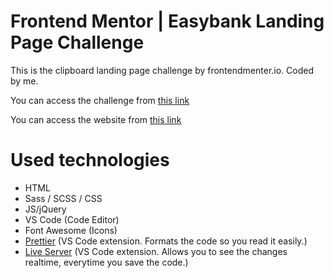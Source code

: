 # Frontend Mentor | Easybank Landing Page Challenge

This is the clipboard landing page challenge by frontendmenter.io. Coded by me.

You can access the challenge from <a href="https://www.frontendmentor.io/challenges/easybank-landing-page-WaUhkoDN" target="_blank">this link</a>

You can access the website from <a href="" target="_blank">this link</a>

# Used technologies

- HTML
- Sass / SCSS / CSS
- JS/jQuery
- VS Code (Code Editor)
- Font Awesome (Icons)
- <a href="https://marketplace.visualstudio.com/items?itemName=esbenp.prettier-vscode" target="_blank">Prettier</a> (VS Code extension. Formats the code so you read it easily.)
- <a href="https://marketplace.visualstudio.com/items?itemName=ritwickdey.LiveServer" target="_blank">Live Server</a> (VS Code extension. Allows you to see the changes realtime, everytime you save the code.)
